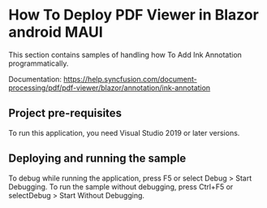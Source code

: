 # How To Deploy PDF Viewer in Blazor android MAUI

This section contains samples of handling how To Add Ink Annotation programmatically.

Documentation: https://help.syncfusion.com/document-processing/pdf/pdf-viewer/blazor/annotation/ink-annotation

## Project pre-requisites
To run this application, you need Visual Studio 2019 or later versions.

## Deploying and running the sample
To debug while running the application, press F5 or select Debug > Start Debugging. To run the sample without debugging, press Ctrl+F5 or selectDebug > Start Without Debugging.